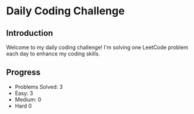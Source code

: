 # Daily Coding Challenge

## Introduction
Welcome to my daily coding challenge! I'm solving one LeetCode problem each day to enhance my coding skills.

## Progress
- Problems Solved: 3
- Easy: 3 
- Medium: 0
- Hard 0
